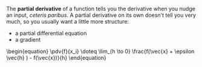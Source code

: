 The **partial derivative** of a function tells you the derivative when you nudge an input, _ceteris paribus_. A partial derivative on its own doesn't tell you very much, so you usually want a little more structure:

* a partial differential equation
* a gradient

\begin{equation}
\pdv{f}{x_i} \doteq \lim_{h \to 0} \frac{f(\vec{x} + \epsilon \vec{h} ) - f(\vec{x})}{h}
\end{equation}